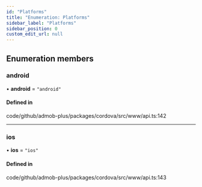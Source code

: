 ```yaml
---
id: "Platforms"
title: "Enumeration: Platforms"
sidebar_label: "Platforms"
sidebar_position: 0
custom_edit_url: null
---
```


## Enumeration members

### android

• **android** = `"android"`

#### Defined in

code/github/admob-plus/packages/cordova/src/www/api.ts:142

___

### ios

• **ios** = `"ios"`

#### Defined in

code/github/admob-plus/packages/cordova/src/www/api.ts:143
